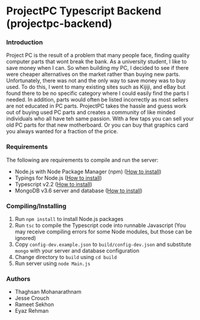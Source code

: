 # ProjectPC Typescript Backend (projectpc-backend)
### Introduction
Project PC is the result of a problem that many people face, finding quality computer parts that wont break the bank. As a university student, I like to save money when I can. So when building my PC, I decided to see if there were cheaper alternatives on the market rather than buying new parts. Unfortunately, there was not and the only way to save money was to buy used. To do this, I went to many existing sites such as Kijiji, and eBay but found there to be no specific category where I could easily find the parts I needed. In addition, parts would often be listed incorrectly as most sellers are not educated in PC parts. ProjectPC takes the hassle and guess work out of buying used PC parts and creates a community of like minded individuals who all have teh same passion. With a few taps you can sell your old PC parts for that new motherboard. Or you can buy that graphics card you always wanted for a fraction of the price.

### Requirements
The following are requirements to compile and run the server:
- Node.js with Node Package Manager (npm) ([How to install](https://nodejs.org/en/download/))
- Typings for Node.js ([How to install](https://www.npmjs.com/package/typings))
- Typescript v2.2 ([How to install](https://www.typescriptlang.org/index.html#download-links))
- MongoDB v3.6 server and database ([How to install](https://docs.mongodb.com/manual/tutorial/install-mongodb-on-windows/))

### Compiling/Installing
1. Run `npm install` to install Node.js packages
4. Run `tsc` to compile the Typescript code into runnable Javascript (You may receive compiling errors for some Node modules, but those can be ignored)
5. Copy `config-dev.example.json` to `build/config-dev.json` and substitute `mongo` with your server and database configuration
6. Change directory to `build` using `cd build`
6. Run server using `node Main.js`

### Authors
- Thaghsan Mohanarathnam
- Jesse Crouch
- Rameet Sekhon
- Eyaz Rehman
